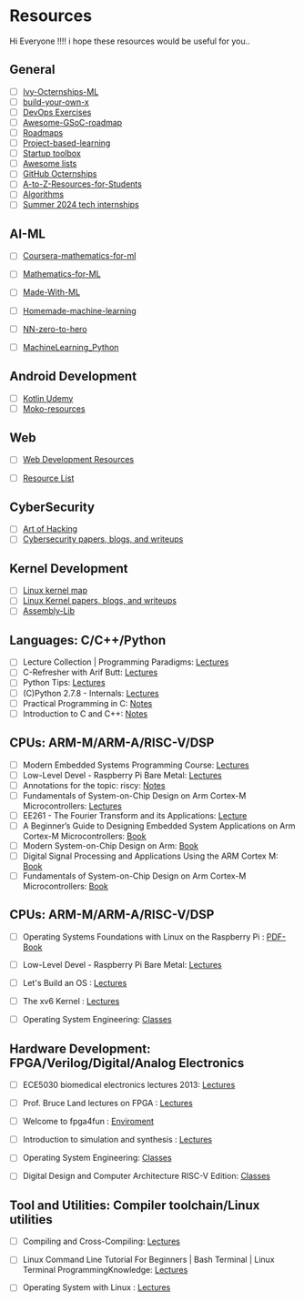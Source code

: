 # Resources
Hi Everyone !!!!
i hope these resources would be useful for you..

## General
- [ ] [Ivy-Octernships-ML](https://github.com/GitHub-Octernships/Ivy-Octernships-ML) <br>
- [ ] [build-your-own-x](https://github.com/codecrafters-io/build-your-own-x) <br>
- [ ] [DevOps Exercises](https://github.com/bregman-arie/devops-exercises) <br>
- [ ] [Awesome-GSoC-roadmap](https://github.com/realabbas/awesome-gsoc-roadmap) <br>
- [ ] [Roadmaps](https://github.com/WeMakeDevs/roadmaps) <br>
- [ ] [Project-based-learning](https://github.com/practical-tutorials/project-based-learning) <be>
- [ ] [Startup toolbox ](https://github.com/alexanderisora/startuptoolbox) <be>
- [ ] [Awesome lists](https://github.com/sindresorhus/awesome) <be>
- [ ] [GitHub Octernships](https://github.com/education/Octernships) <be>
- [ ] [A-to-Z-Resources-for-Students](https://github.com/dipakkr/A-to-Z-Resources-for-Students) <be>
- [ ] [Algorithms](https://github.com/Kumar-laxmi/Algorithms) <be>
- [ ] [Summer 2024 tech internships](https://github.com/SimplifyJobs/Summer2024-Internships) <be>

## AI-ML
- [ ] [Coursera-mathematics-for-ml](https://github.com/ertsiger/coursera-mathematics-for-ml) <br>
- [ ] [Mathematics-for-ML](https://github.com/dair-ai/Mathematics-for-ML) <br>
- [ ] [Made-With-ML](https://github.com/GokuMohandas/Made-With-ML) <br>
- [ ] [Homemade-machine-learning](https://github.com/trekhleb/homemade-machine-learning) <br>
- [ ] [NN-zero-to-hero](https://github.com/karpathy/nn-zero-to-hero) <br>
- [ ] [MachineLearning_Python](https://github.com/lawlite19/MachineLearning_Python) <be>


## Android Development
- [ ] [Kotlin Udemy](https://github.com/hussien89aa/KotlinUdemy) <be>
- [ ] [Moko-resources](https://github.com/icerockdev/moko-resources) <be>

## Web
- [ ] [Web Development Resources](https://github.com/markodenic/web-development-resources) <be>
- [ ] [Resource List](https://github.com/dargaCode/WebDevStudyResources) <be>


## CyberSecurity
- [ ] [Art of Hacking](https://github.com/The-Art-of-Hacking/h4cker) <br>
- [ ] [Cybersecurity papers, blogs, and writeups](https://github.com/0xor0ne/awesome-list) <br>

## Kernel Development
- [ ] [Linux kernel map](https://github.com/makelinux/linux_kernel_map) <br>
- [ ] [Linux Kernel papers, blogs, and writeups](https://github.com/0xor0ne/awesome-list) <br>
- [ ] [Assembly-Lib](https://github.com/oded8bit/Assembly-Lib) <br>

## Languages: C/C++/Python
- [ ] Lecture Collection | Programming Paradigms: [Lectures](https://www.youtube.com/playlist?list=PL9D558D49CA734A02) <br>
- [ ] C-Refresher with Arif Butt: [Lectures](https://www.youtube.com/playlist?list=PL7B2bn3G_wfD8xy4lUaoItwwJ3zKlpuUe) <br>
- [ ] Python Tips:  [Lectures](https://www.youtube.com/playlist?list=PLP8GkvaIxJP3ignHY_Dq7bFsvwzAcqZ1i) <br>
- [ ] (C)Python 2.7.8 - Internals: [Lectures](https://www.youtube.com/playlist?list=PL_bZxIeSa3_-jLnTCaBSDYtJUBPuat10A) <br>
- [ ] Practical Programming in C: [Notes](Languages/6.087-january-iap-2010/) <br>
- [ ] Introduction to C and C++: [Notes](Languages/6.s096-january-iap-2013/) <br>

## CPUs: ARM-M/ARM-A/RISC-V/DSP
- [ ] Modern Embedded Systems Programming Course: [Lectures](https://www.youtube.com/playlist?list=PLPW8O6W-1chwyTzI3BHwBLbGQoPFxPAPM) <br>
- [ ] Low-Level Devel - Raspberry Pi Bare Metal: [Lectures](https://www.youtube.com/playlist?list=PLVxiWMqQvhg9FCteL7I0aohj1_YiUx1x8) <br>
- [ ] Annotations for the topic: riscy:  [Notes](https://riscy.handmade.network/episode/riscy) <br>
- [ ] Fundamentals of System-on-Chip Design on Arm Cortex-M Microcontrollers: [Lectures](https://www.arm.com/resources/education/books/fundamentals-soc) <br>
- [ ] EE261 - The Fourier Transform and its Applications: [Lecture](https://see.stanford.edu/Course/EE261/137) <br>
- [ ] A Beginner’s Guide to Designing Embedded System Applications on Arm Cortex-M Microcontrollers: [Book](CPUs/arm-designing-embedded-system-application-cortex-m.pdf) <br>
- [ ] Modern System-on-Chip Design on Arm: [Book](CPUs/arm-modern-soc-design-on-arm.pdf) <br>
- [ ] Digital Signal Processing and Applications Using the ARM Cortex M: [Book](CPUs/[Donald_S._Reay]_Digital_Signal_Processing_Using_t(BookZZ.org).pdf) <br>
- [ ] Fundamentals of System-on-Chip Design on Arm Cortex-M Microcontrollers: [Book](CPUs/arm-fundamentals-soc.pdf) <br>

## CPUs: ARM-M/ARM-A/RISC-V/DSP
- [ ] Operating Systems Foundations with Linux on the Raspberry Pi : [PDF-Book](Operating-System/operating-systems-foundations-with-linux-on-the-raspberry-pi.pdf) <br>
- [ ] Low-Level Devel - Raspberry Pi Bare Metal: [Lectures](https://www.youtube.com/playlist?list=PLVxiWMqQvhg9FCteL7I0aohj1_YiUx1x8) <br>
- [ ] Let's Build an OS :  [Lectures](https://www.youtube.com/playlist?list=PLvPRqTZ5Cxw5uxJ0_VKOUc0t5b6_IpBNS) <br>
- [ ] The xv6 Kernel : [Lectures](https://www.youtube.com/playlist?list=PLbtzT1TYeoMhTPzyTZboW_j7TPAnjv9XB) <br>
- [ ] Operating System Engineering: [Classes](https://pdos.csail.mit.edu/6.1810/2022/schedule.html) <be>


## Hardware Development: FPGA/Verilog/Digital/Analog Electronics
- [ ] ECE5030 biomedical electronics lectures 2013: [Lectures](https://www.youtube.com/playlist?list=PLKcjQ_UFkrd7zbPHRkDpB7i113wDG_Rb3) <br>
- [ ] Prof. Bruce Land lectures on FPGA : [Lectures](https://www.youtube.com/playlist?list=PLJ1LeUHJNHKhhKJQ-oFYcefHJ7e0TI8jn) <br>
- [ ] Welcome to fpga4fun :  [Enviroment](https://www.fpga4fun.com/) <br>
- [ ] Introduction to simulation and synthesis : [Lectures](https://www.youtube.com/playlist?list=PLpw63d1njaS0WwlW4v15HBSm9KT4B4Com) <br>
- [ ] Operating System Engineering: [Classes](https://pdos.csail.mit.edu/6.1810/2022/schedule.html) <be>
- [ ] Digital Design and Computer Architecture RISC-V Edition: [Classes](DDCArv_Companion) <be>


## Tool and Utilities: Compiler toolchain/Linux utilities
- [ ] Compiling and Cross-Compiling: [Lectures](https://www.youtube.com/playlist?list=PLIz6U0slZNq2TS1zSUjZHgxBjAJL4nb92) <br>
- [ ] Linux Command Line Tutorial For Beginners | Bash Terminal | Linux Terminal ProgrammingKnowledge: [Lectures](https://www.youtube.com/playlist?list=PLS1QulWo1RIb9WVQGJ_vh-RQusbZgO_As) <br>
- [ ] Operating System with Linux :  [Lectures](https://www.youtube.com/playlist?list=PL7B2bn3G_wfBuJ_WtHADcXC44piWLRzr8) <br>






